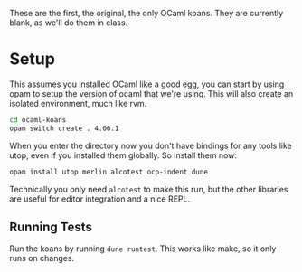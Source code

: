 These are the first, the original, the only OCaml koans. They are currently blank, as we'll do them in class.

# Setup

This assumes you installed OCaml like a good egg, you can start by using opam to setup the version of ocaml that we're using. This will also create an isolated environment, much like rvm.

```bash
cd ocaml-koans
opam switch create . 4.06.1
```
When you enter the directory now you don't have bindings for any tools like utop, even if you installed them globally. So install them now:

```bash
opam install utop merlin alcotest ocp-indent dune
```

Technically you only need `alcotest` to make this run, but the other libraries are useful for editor integration and a nice REPL.

## Running Tests

Run the koans by running `dune runtest`. This works like make, so it only runs on changes.
